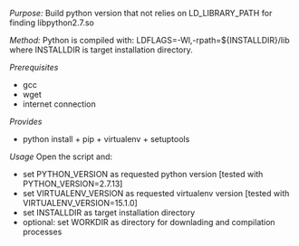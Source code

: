 *Purpose:*
Build python version that not relies on LD_LIBRARY_PATH for finding libpython2.7.so

*Method:*
Python is compiled with: LDFLAGS=-Wl,-rpath=${INSTALLDIR}/lib where INSTALLDIR is target installation directory.

*Prerequisites*
  - gcc
  - wget
  - internet connection

*Provides*
  - python install + pip + virtualenv + setuptools

*Usage*
Open the script and:  
  - set PYTHON_VERSION as requested python version [tested with PYTHON_VERSION=2.7.13]  
  - set VIRTUALENV_VERSION as requested virtualenv version [tested with VIRTUALENV_VERSION=15.1.0]  
  - set INSTALLDIR as target installation directory  
  - optional: set WORKDIR as directory for downlading and compilation processes  
